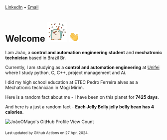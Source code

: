[LinkedIn](https://www.linkedin.com/in/joão-pedro-gozzoli-b95641301/) &bull;
[Email](joaopedrogozzoli@gmail.com)

# Welcome <img src="happy.gif" height="64px" /> <img src="wave.gif" height="32px" />

I am João, a  **control and automation engineering student** and **mechatronic technician** based in Brazil Br.

Currently, I am studying as a **control and automation engineering** at [Unifei](https://unifei.edu.br) where I study python, C, C++, project management and Ai.

I did my high school education at ETEC Pedro Ferreira alves as a Mechatronic technician in Mogi Mirim.

Here is a random fact about me - I have been on this planet for **7425 days**.

And here is a just a random fact -  **Each Jelly Belly jelly belly bean has 4 calories**.

![JoãoOMago's GitHub Profile View Count](https://komarev.com/ghpvc/?username=JoaoOMago)

<sub>Last updated by Github Actions on 27 Apr, 2024.</sub>
